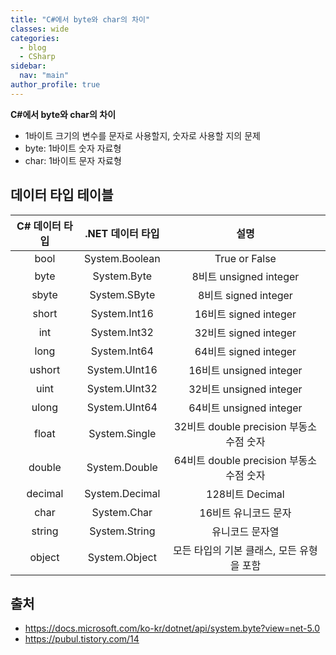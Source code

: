 ```yaml
---
title: "C#에서 byte와 char의 차이"
classes: wide
categories: 
  - blog
  - CSharp
sidebar:
  nav: "main"
author_profile: true
---
```

  
**C#에서 byte와 char의 차이**  
* 1바이트 크기의 변수를 문자로 사용할지, 숫자로 사용할 지의 문제
* byte: 1바이트 숫자 자료형
* char: 1바이트 문자 자료형

## 데이터 타입 테이블

|C# 데이터 타입|.NET 데이터 타입|설명|
|:---:|:---:|:---:|
|bool|System.Boolean|True or False|
|byte|System.Byte|8비트 unsigned integer|
|sbyte|System.SByte|8비트 signed integer|
|short|System.Int16|16비트 signed integer|
|int|System.Int32|32비트 signed integer|
|long|System.Int64|64비트 signed integer|
|ushort|System.UInt16|16비트 unsigned integer|
|uint|System.UInt32|32비트 unsigned integer|
|ulong|System.UInt64|64비트 unsigned integer|
|float|System.Single|32비트 double precision 부동소수점 숫자|
|double|System.Double|64비트 double precision 부동소수점 숫자|
|decimal|System.Decimal|128비트 Decimal|
|char|System.Char|16비트 유니코드 문자|
|string|System.String|유니코드 문자열|
|object|System.Object|모든 타입의 기본 클래스, 모든 유형을 포함|

## 출처
* <https://docs.microsoft.com/ko-kr/dotnet/api/system.byte?view=net-5.0>
* <https://pubul.tistory.com/14>

